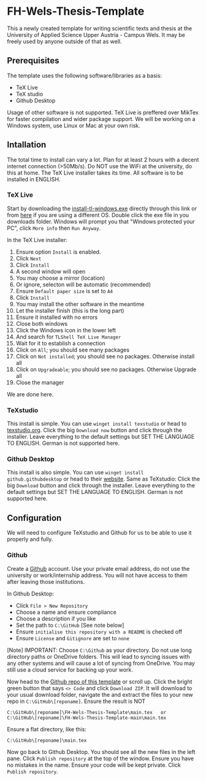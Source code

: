 # FH-Wels-Thesis-Template
This a newly created template for writing scientific texts and thesis at the University of Applied Science Upper Austria - Campus Wels. It may be freely used by anyone outside of that as well.
## Prerequisites
The template uses the following software/libraries as a basis:
* TeX Live
* TeX studio
* Github Desktop

Usage of other software is not supported. TeX Live is preffered over MikTex for faster compilation and wider package support. We will be working on a Windows system, use Linux or Mac at your own risk.

## Intallation
The total time to install can vary a lot. Plan for at least 2 hours with a decent internet connection (>50Mb/s). Do NOT use the WiFi at the university, do this at home. The TeX Live installer takes its time. All software is to be installed in ENGLISH.

### TeX Live
Start by downloading the [install-tl-windows.exe](https://mirror.ctan.org/systems/texlive/tlnet/install-tl-windows.exe) directly through this link or from [here](https://mirror.ctan.org/systems/texlive/tlnet) if you are using a different OS. Double click the exe file in you downloads folder. Windows will prompt you that "Windows protected your PC", click `More info` then `Run Anyway`.

In the TeX Live installer:

1. Ensure option `Install` is enabled. 
2. Click `Next`
3. Click `Install`
4. A second window will open
5. You may choose a mirror (location)
6. Or ignore, selecton will be automatic (recommended)
5. Ensure `Default paper size` is set to `A4`
6. Click `Install`
7. You may install the other software in the meantime
7. Let the installer finish (this is the long part)
8. Ensure it installed with no errors
9. Close both windows
10. Click the Windows icon in the lower left
11. And search for `TLShell TeX Live Manager`
12. Wait for it to establish a connection
13. Click on `All`; you should see many packages
14. Click on `Not installed`; you should see no packages. Otherwise install all
14. Click on `Upgradeable`; you should see no packages. Otherwise Upgrade all
15. Close the  manager

We are done here.

### TeXstudio
This install is simple. You can use `winget install texstudio` or head to [texstudio.org](https://www.texstudio.org/). Click the big `Download now` button and click through the installer. Leave everything to the default settings but SET THE LANGUAGE TO ENGLISH. German is not supported here.

### Github Desktop
This install is also simple. You can use `winget install github.githubdesktop` or head to their [website](https://desktop.github.com/). Same as TeXstudio: Click the big `Download` button and click through the installer. Leave everything to the default settings but SET THE LANGUAGE TO ENGLISH. German is not supported here.

## Configuration
We will need to configure TeXstudio and Github for us to be able to use it properly and fully.

### Github
Create a [Github](https://github.com/) account. Use your private email address, do not use the university or work/internship address. You will not have access to them after leaving those institutions.

In Github Desktop:
* Click `File > New Repository`
* Choose a name and ensure compliance
* Choose a description if you like
* Set the path to `C:\GitHub` [See note below]
* Ensure `initialise this repository with a README` is checked off
* Ensure `License` and `Gitignore` are set to `none`

[Note] IMPORTANT: Choose `C:\Github` as your directory. Do not use long directory paths or OneDrive folders. This will lead to syncing issues with any other systems and will cause a lot of syncing from OneDrive. You may still use a cloud service for backing up your work.

Now head to the [Github repo of this template](https://github.com/Gugarutz/FH-Wels-Thesis-Template.git) or scroll up. Click the bright green button that says `<> Code` and click `Download ZIP`. It will download to your usual download folder, navigate the and extract the files to your new repo in `C:\GitHub\[reponame]`. Ensure the result is NOT 
```
C:\GitHub\[reponame]\FH-Wels-Thesis-Template\main.tex	or
C:\GitHub\[reponame]\FH-Wels-Thesis-Template-main\main.tex
```
Ensure a flat directory, like this:
```
C:\GitHub\[reponame]\main.tex
```
Now go back to Github Desktop. You should see all the new files in the left pane. Click `Publish repository` at the top of the window. Ensure you have no mistakes in the name. Ensure your code will be kept private. Click `Publish repository`. 

